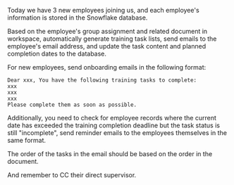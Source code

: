 Today we have 3 new employees joining us, and each employee's information is stored in the Snowflake database.

Based on the employee's group assignment and related document in workspace, automatically generate training task lists, send emails to the employee's email address, and update the task content and planned completion dates to the database.

For new employees, send onboarding emails in the following format:

```
Dear xxx, You have the following training tasks to complete:
xxx
xxx
xxx
Please complete them as soon as possible.
```

Additionally, you need to check for employee records where the current date has exceeded the training completion deadline but the task status is still "incomplete", send reminder emails to the employees themselves in the same format.

The order of the tasks in the email should be based on the order in the document.

And remember to CC their direct supervisor.
